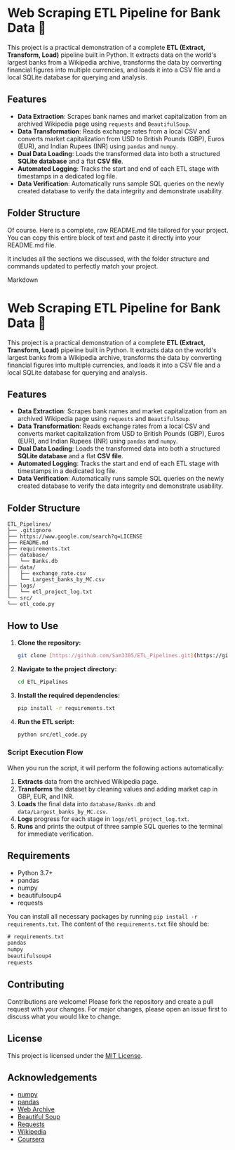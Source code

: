 # Web Scraping ETL Pipeline for Bank Data 🏦

This project is a practical demonstration of a complete **ETL (Extract, Transform, Load)** pipeline built in Python. It extracts data on the world's largest banks from a Wikipedia archive, transforms the data by converting financial figures into multiple currencies, and loads it into a CSV file and a local SQLite database for querying and analysis.

## Features

-   **Data Extraction**: Scrapes bank names and market capitalization from an archived Wikipedia page using `requests` and `BeautifulSoup`.
-   **Data Transformation**: Reads exchange rates from a local CSV and converts market capitalization from USD to British Pounds (GBP), Euros (EUR), and Indian Rupees (INR) using `pandas` and `numpy`.
-   **Dual Data Loading**: Loads the transformed data into both a structured **SQLite database** and a flat **CSV file**.
-   **Automated Logging**: Tracks the start and end of each ETL stage with timestamps in a dedicated log file.
-   **Data Verification**: Automatically runs sample SQL queries on the newly created database to verify the data integrity and demonstrate usability.

## Folder Structure
Of course. Here is a complete, raw README.md file tailored for your project. You can copy this entire block of text and paste it directly into your README.md file.

It includes all the sections we discussed, with the folder structure and commands updated to perfectly match your project.

Markdown

# Web Scraping ETL Pipeline for Bank Data 🏦

This project is a practical demonstration of a complete **ETL (Extract, Transform, Load)** pipeline built in Python. It extracts data on the world's largest banks from a Wikipedia archive, transforms the data by converting financial figures into multiple currencies, and loads it into a CSV file and a local SQLite database for querying and analysis.

## Features

-   **Data Extraction**: Scrapes bank names and market capitalization from an archived Wikipedia page using `requests` and `BeautifulSoup`.
-   **Data Transformation**: Reads exchange rates from a local CSV and converts market capitalization from USD to British Pounds (GBP), Euros (EUR), and Indian Rupees (INR) using `pandas` and `numpy`.
-   **Dual Data Loading**: Loads the transformed data into both a structured **SQLite database** and a flat **CSV file**.
-   **Automated Logging**: Tracks the start and end of each ETL stage with timestamps in a dedicated log file.
-   **Data Verification**: Automatically runs sample SQL queries on the newly created database to verify the data integrity and demonstrate usability.

## Folder Structure
```
ETL_Pipelines/
├── .gitignore
├── https://www.google.com/search?q=LICENSE
├── README.md
├── requirements.txt
├── database/
│   └── Banks.db
├── data/
│   ├── exchange_rate.csv
│   └── Largest_banks_by_MC.csv
├── logs/
│   └── etl_project_log.txt
└── src/
└── etl_code.py
```

## How to Use

1.  **Clone the repository:**
    ```bash
    git clone [https://github.com/Sam3305/ETL_Pipelines.git](https://github.com/Sam3305/ETL_Pipelines.git)
    ```

2.  **Navigate to the project directory:**
    ```bash
    cd ETL_Pipelines
    ```

3.  **Install the required dependencies:**
    ```bash
    pip install -r requirements.txt
    ```

4.  **Run the ETL script:**
    ```bash
    python src/etl_code.py
    ```

### Script Execution Flow

When you run the script, it will perform the following actions automatically:
1.  **Extracts** data from the archived Wikipedia page.
2.  **Transforms** the dataset by cleaning values and adding market cap in GBP, EUR, and INR.
3.  **Loads** the final data into `database/Banks.db` and `data/Largest_banks_by_MC.csv`.
4.  **Logs** progress for each stage in `logs/etl_project_log.txt`.
5.  **Runs** and prints the output of three sample SQL queries to the terminal for immediate verification.

## Requirements

- Python 3.7+
- pandas
- numpy
- beautifulsoup4
- requests

You can install all necessary packages by running `pip install -r requirements.txt`. The content of the `requirements.txt` file should be:

```txt
# requirements.txt
pandas
numpy
beautifulsoup4
requests
```

## Contributing

Contributions are welcome! Please fork the repository and create a pull request with your changes. For major changes, please open an issue first to discuss what you would like to change.

## License

This project is licensed under the [MIT License](LICENSE).

## Acknowledgements
- [numpy](https://numpy.org/)
- [pandas](https://pandas.pydata.org/)
- [Web Archive](web.archive.org)
- [Beautiful Soup](https://www.crummy.com/software/BeautifulSoup/)
- [Requests](https://docs.python-requests.org/en/latest/)
- [Wikipedia](en.wikipedia.org/wiki/List_of_largest_banks)
- [Coursera](https://www.coursera.org/)